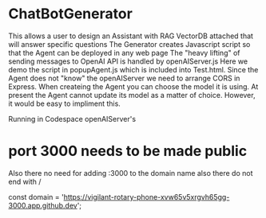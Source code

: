 # ChatBotGenerator

This allows a user to design an Assistant with RAG VectorDB attached that will answer specific questions
The Generator creates Javascript script so that the Agent can be deployed in any web page
The "heavy lifting" of sending messages to OpenAI API is handled by openAIServer.js
Here we demo the script in popupAgent.js which is included into Test.html.
Since the Agent does not "know" the openAIServer we need to arrange CORS in Express.
When createing the Agent you can choose the model it is using. At present the Agent cannot update its model as a matter of choice. However, it would be easy to impliment this.

Running in Codespace openAIServer's

# port 3000 needs to be made public

Also there no need for adding :3000 to the domain name also there do not end with /

const domain = 'https://vigilant-rotary-phone-xvw65v5xrgvh65gg-3000.app.github.dev';
